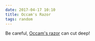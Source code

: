 ```yaml
---
date: 2017-04-17 10:10
title: Occam's Razor
tags: random
---
```


Be careful, [Occam's razor](https://en.wikipedia.org/wiki/Occam%27s_razor) can cut deep!
